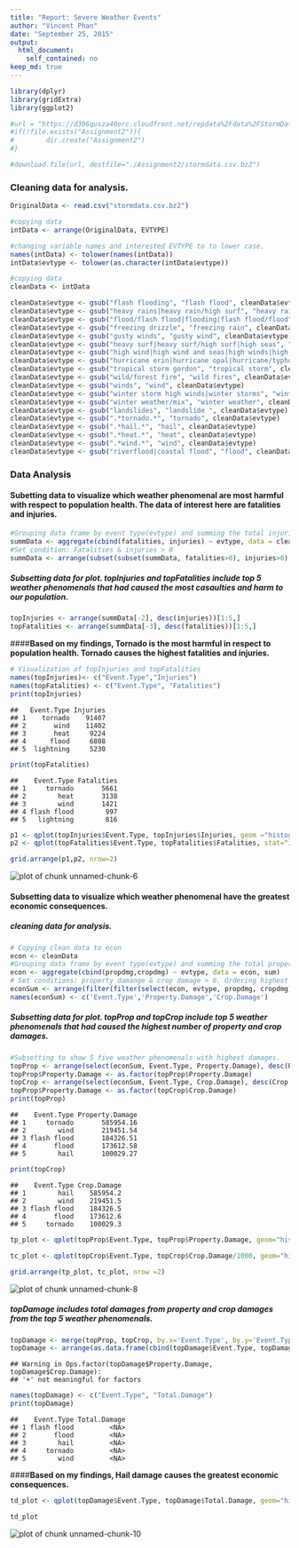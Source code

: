 ```yaml
---
title: "Report: Severe Weather Events"
author: "Vincent Phan"
date: "September 25, 2015"
output: 
  html_document: 
    self_contained: no
keep_md: true
---
```


```r
library(dplyr)
library(gridExtra)
library(ggplot2)
```

```r
#url = "https://d396qusza40orc.cloudfront.net/repdata%2Fdata%2FStormData.csv.bz2"
#if(!file.exists("Assignment2")){
#        dir.create("Assignment2")
#}

#download.file(url, destfile="./Assignment2/stormdata.csv.bz2")
```
### **Cleaning data for analysis.**

```r
OriginalData <- read.csv("stormdata.csv.bz2")

#copying data 
intData <- arrange(OriginalData, EVTYPE)

#changing variable names and interested EVTYPE to to lower case.
names(intData) <- tolower(names(intData))
intData$evtype <- tolower(as.character(intData$evtype))

#copying data
cleanData <- intData

cleanData$evtype <- gsub("flash flooding", "flash flood", cleanData$evtype)
cleanData$evtype <- gsub("heavy rains|heavy rain/high surf", "heavy rain", cleanData$evtype)
cleanData$evtype <- gsub("flood/flash flood|flooding|flash flood/flood", "flood", cleanData$evtype)
cleanData$evtype <- gsub("freezing drizzle", "freezing rain", cleanData$evtype)
cleanData$evtype <- gsub("gusty winds", "gusty wind", cleanData$evtype)
cleanData$evtype <- gsub("heavy surf|heavy surf/high surf|high seas", "high surf", cleanData$evtype)
cleanData$evtype <- gsub("high wind|high wind and seas|high winds|high winds/snow|strong winds", "strong wind", cleanData$evtype)
cleanData$evtype <- gsub("hurricane erin|hurricane opal|hurricane/typhoon", "hurricane", cleanData$evtype)
cleanData$evtype <- gsub("tropical storm gordon", "tropical storm", cleanData$evtype)
cleanData$evtype <- gsub("wild/forest fire", "wild fires", cleanData$evtype)
cleanData$evtype <- gsub("winds", "wind", cleanData$evtype)
cleanData$evtype <- gsub("winter storm high winds|winter storms", "winter storm", cleanData$evtype)
cleanData$evtype <- gsub("winter weather/mix", "winter weather", cleanData$evtype)
cleanData$evtype <- gsub("landslides", "landslide ", cleanData$evtype)
cleanData$evtype <- gsub(".*tornado.*", "tornado", cleanData$evtype)
cleanData$evtype <- gsub(".*hail.*", "hail", cleanData$evtype)
cleanData$evtype <- gsub(".*heat.*", "heat", cleanData$evtype)
cleanData$evtype <- gsub(".*wind.*", "wind", cleanData$evtype)
cleanData$evtype <- gsub("riverflood|coastal flood", "flood", cleanData$evtype)
```

### Data Analysis
#### **Subetting data to visualize which weather phenomenal are most harmful with respect to population health. The data of interest here are fatalities and injuries.**


```r
#Grouping data frame by event type(evtype) and summing the total injuries & fatalities
summData <- aggregate(cbind(fatalities, injuries) ~ evtype, data = cleanData, sum)
#Set condition: Fatalities & injuries > 0
summData <- arrange(subset(subset(summData, fatalities>0), injuries>0), desc(fatalities), desc(injuries))
```

##### Subsetting data for plot. topInjuries and topFatalities include top 5 weather phenomenals that had caused the most casaulties and harm to our population.

```r
topInjuries <- arrange(summData[-2], desc(injuries))[1:5,]
topFatalities <- arrange(summData[-3], desc(fatalities))[1:5,]
```


####**Based on my findings, Tornado is the most harmful in respect to population health. Tornado causes the highest fatalities and injuries.**

```r
# Visualization of topInjuries and topFatalities
names(topInjuries)<- c("Event.Type","Injuries")
names(topFatalities) <- c("Event.Type", "Fatalities")
print(topInjuries)
```

```
##   Event.Type Injuries
## 1    tornado    91407
## 2       wind    11402
## 3       heat     9224
## 4      flood     6808
## 5  lightning     5230
```

```r
print(topFatalities)
```

```
##    Event.Type Fatalities
## 1     tornado       5661
## 2        heat       3138
## 3        wind       1421
## 4 flash flood        997
## 5   lightning        816
```

```r
p1 <- qplot(topInjuries$Event.Type, topInjuries$Injuries, geom ="histogram", stat="identity", fill = topInjuries$Event.Type) + xlab("Severe Event TYPE") + ylab("Number of injuries") + ggtitle("Top 5 injuries") + labs(fill="Severe Event Type")
p2 <- qplot(topFatalities$Event.Type, topFatalities$Fatalities, stat="identity",geom="histogram", fill =topFatalities$Event.Type) + xlab("Severe Event Type") + ylab("Number of fatalities") + ggtitle("Top 5 fatalities") + labs(fill="Severe Event Type") 

grid.arrange(p1,p2, nrow=2)
```

![plot of chunk unnamed-chunk-6](figure/unnamed-chunk-6-1.png) 

#### **Subsetting data to visualize which weather phenomenal have the greatest economic consequences.**

##### cleaning data for analysis.

```r
# Copying clean data to econ
econ <- cleanData
#Grouping data frame by event type(evtype) and summing the total property damage & crop damage
econ <- aggregate(cbind(propdmg,cropdmg) ~ evtype, data = econ, sum)
# Set conditions: property damange & crop damage > 0. Ordering highest to lowest damages
econSum <- arrange(filter(filter(select(econ, evtype, propdmg, cropdmg), propdmg>0), cropdmg>0), desc(propdmg), desc(cropdmg))
names(econSum) <- c('Event.Type','Property.Damage','Crop.Damage')
```

##### Subsetting data for plot. topProp and topCrop include top 5 weather phenomenals that had caused the highest number of property and crop damages.


```r
#Subsetting to show 5 five weather phenomenals with highest damages.
topProp <- arrange(select(econSum, Event.Type, Property.Damage), desc(Property.Damage))[1:5,]
topProp$Property.Damage <- as.factor(topProp$Property.Damage)
topCrop <- arrange(select(econSum, Event.Type, Crop.Damage), desc(Crop.Damage))[1:5,]
topProp$Property.Damage <- as.factor(topCrop$Crop.Damage)
print(topProp)
```

```
##    Event.Type Property.Damage
## 1     tornado       585954.16
## 2        wind       219451.54
## 3 flash flood       184326.51
## 4       flood       173612.58
## 5        hail       100029.27
```

```r
print(topCrop)
```

```
##    Event.Type Crop.Damage
## 1        hail    585954.2
## 2        wind    219451.5
## 3 flash flood    184326.5
## 4       flood    173612.6
## 5     tornado    100029.3
```

```r
tp_plot <- qplot(topProp$Event.Type, topProp$Property.Damage, geom="histogram", stat="identity", fill = topProp$Event.Type) + ylab("Total Damage: Properties") + xlab("Event Type") + ggtitle("Top 5 Events") + labs(fill="Severe Event Type")

tc_plot <- qplot(topCrop$Event.Type, topCrop$Crop.Damage/1000, geom="histogram", stat="identity", fill = topCrop$Event.Type) + ylab("Total Damage: Crops") + xlab("Event Type") + ggtitle("Top 5 Events") + labs(file = "Severe Event Type")

grid.arrange(tp_plot, tc_plot, nrow =2)
```

![plot of chunk unnamed-chunk-8](figure/unnamed-chunk-8-1.png) 

##### topDamage includes total damages from property and crop damages from the top 5 weather phenomenals. 

```r
topDamage <- merge(topProp, topCrop, by.x='Event.Type', by.y='Event.Type')
topDamage <- arrange(as.data.frame(cbind(topDamage$Event.Type, topDamage$Property.Damage+topDamage$Crop.Damage)), desc(V2))
```

```
## Warning in Ops.factor(topDamage$Property.Damage, topDamage$Crop.Damage):
## '+' not meaningful for factors
```

```r
names(topDamage) <- c("Event.Type", "Total.Damage")
print(topDamage)
```

```
##    Event.Type Total.Damage
## 1 flash flood         <NA>
## 2       flood         <NA>
## 3        hail         <NA>
## 4     tornado         <NA>
## 5        wind         <NA>
```

####**Based on my findings, Hail damage causes the greatest economic consequences.**

```r
td_plot <- qplot(topDamage$Event.Type, topDamage$Total.Damage, geom="histogram", stat="identity", fill = topDamage$Event.Type) + ylab("Total Damage: Prop & Crop") + xlab('Event Type') + ggtitle("Top 5 Event") + labs(fill = "Severe Event Type")

td_plot
```

![plot of chunk unnamed-chunk-10](figure/unnamed-chunk-10-1.png) 






